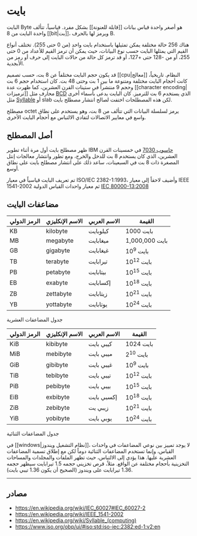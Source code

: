 # بايت

البايت Byte هو أصغر واحدة قياس بيانات [[قابلة للعنونة]] بشكل مفرد. قياسياً، تتألف واحدة البايت من 8 [[bit|بت]]، ويرمز لها بالحرف B.

هناك 256 حالة مختلفة يمكن تمثيلها باستخدام بايت واحد (من 0 حتى 255). تختلف أنواع القيم التي يمثلها البايت حسب نوع البيانات، حيث يمكن أن ترمز القيم للأعداد من 0 حتى 255، أو من -128 حتى +127، أو قد ترمز كل حالة من حالات البايت إلى حرف أو رمز من الأبجدية.

قد يكون حجم البايت مختلفاً عن 8 بت، حسب تصميم [[cpu|معالج]] النظام. تاريخياً، كانت أحجام البايت مختلفة ومتنوعة ما بين 1 بت وحتى 48 بت. كان استخدام حجم 6 بت وحجم 9 منتشراً في ستينات القرن العشرين، كما ظهرت عدة [[character encoding|ترميزات]] محارف مثل [BCD](https://en.wikipedia.org/wiki/BCD_(character_encoding)) الذي يستخدم 6 بت للترميز. كان البايت يدعى بأسماء أخرى مثل [Syllable](https://en.wikipedia.org/wiki/Syllable_(computing)) أو slab لكن هذه المصطلحات اختفت لصالح انتشار مصطلح بايت.

مصطلح octet يرمز لسلسلة البيانات التي تتألف من 8 بت، وهو يستخدم على نطاق واسع في معايير الاتصالات لتفادي الالتباس مع أحجام البايت الأخرى.

## أصل المصطلح

ظهر مصطلح بايت أول مرة أثناء تطوير IBM [حاسوب 7030](https://en.wikipedia.org/wiki/IBM_7030_Stretch) في خمسينات القرن العشرين، الذي كان يستخدم 8 بت للدخل والخرج، ومع تطور وانتشار معالجات إنتل المصغرة ذات 8 بت في السبعينات، ساعد ذلك على انتشار مصطلح بايت على نطاق أوسع.

تم تعريف البايت قياسياً في معيار ISO/IEC 2382-1:1993، وأضيف لاحقاً إلى معيار IEEE 1541-2002 ثم معيار واحدات القياس الدولية [IEC 80000-13:2008](https://en.wikipedia.org/wiki/IEC_80000-13 "IEC 80000-13")

## مضاعفات البايت

| الرمز الدولي | الاسم الإنكليزي | الاسم العربي | القيمة               |
| ------------ | --------------- | ------------ | -------------------- |
| KB           | kilobyte        | كيلوبايت     | 1000 بايت            |
| MB           | megabyte        | ميغابايت     | 1,000,000 بايت       |
| GB           | gigabyte        | غيغابايت     | 10<sup>9</sup> بايت  |
| TB           | terabyte        | تيرابايت     | 10<sup>12</sup> بايت |
| PB           | petabyte        | بيتابايت     | 10<sup>15</sup> بايت |
| EB           | exabyte         | إكسابايت     | 10<sup>18</sup> بايت |
| ZB           | zettabyte       | زيتابايت     | 10<sup>21</sup> بايت |
| YB           | yottabyte       | يوتابايت     | 10<sup>24</sup> بايت |
جدول المضاعفات العشرية

| الرمز الدولي | الاسم الإنكليزي | الاسم العربي | القيمة               |
| ------------ | --------------- | ------------ | -------------------- |
| KiB          | kibibyte        | كيبي بايت    | 1024 بايت            |
| MiB          | mebibyte        | ميبي بايت    | 2<sup>10</sup> بايت  |
| GiB          | gibibyte        | غيبي بايت    | 10<sup>9</sup> بايت  |
| TiB          | tebibyte        | تيبي بايت    | 10<sup>12</sup> بايت |
| PiB          | pebibyte        | بيبي بايت    | 10<sup>15</sup> بايت |
| EiB          | exbibyte        | إكسبي بايت   | 10<sup>18</sup> بايت |
| ZiB          | zebibyte        | زيبي يت      | 10<sup>21</sup> بايت |
| YiB          | yobibyte        | يوبي بايت    | 10<sup>24</sup> بايت |
جدول المضاعفات الثنائية

في [[windows|نظام التشغيل ويندوز]]، لا يوجد تمييز بين نوعي المضاعفات في واحدات القياس، وإنما تستخدم المضاعفات الثنائية دوماً لكن مع إطلاق تسمية المضاعفات العشرية عليها. هذا يؤدي إلى الالتباس، حيث تظهر الملفات والمجلدات والمساحات التخزينية بأحجام مختلفة عن الواقع. مثلاً، قرص تخزيني حجمه 1.5 تيرابايت سيظهر حجمه 1.36 تيرابايت على ويندوز (الصحيح أن يكون 1.36 تيبي بايت).

---

## مصادر

- https://en.wikipedia.org/wiki/IEC_60027#IEC_60027-2
- https://en.wikipedia.org/wiki/IEEE_1541-2002
- https://en.wikipedia.org/wiki/Syllable_(computing)
- https://www.iso.org/obp/ui/#iso:std:iso-iec:2382:ed-1:v2:en
